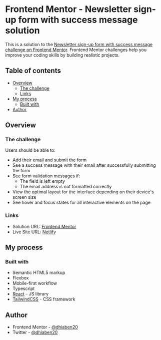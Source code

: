 # Frontend Mentor - Newsletter sign-up form with success message solution

This is a solution to the [Newsletter sign-up form with success message challenge on Frontend Mentor](https://www.frontendmentor.io/challenges/newsletter-signup-form-with-success-message-3FC1AZbNrv). Frontend Mentor challenges help you improve your coding skills by building realistic projects.

## Table of contents

-   [Overview](#overview)
    -   [The challenge](#the-challenge)
    -   [Links](#links)
-   [My process](#my-process)
    -   [Built with](#built-with)
-   [Author](#author)

## Overview

### The challenge

Users should be able to:

-   Add their email and submit the form
-   See a success message with their email after successfully submitting the form
-   See form validation messages if:
    -   The field is left empty
    -   The email address is not formatted correctly
-   View the optimal layout for the interface depending on their device's screen size
-   See hover and focus states for all interactive elements on the page

### Links

-   Solution URL: [Frontend Mentor](https://your-solution-url.com)
-   Live Site URL: [Netlify](https://your-live-site-url.com)

## My process

### Built with

-   Semantic HTML5 markup
-   Flexbox
-   Mobile-first workflow
-   Typescript
-   [React](https://reactjs.org/) - JS library
-   [TailwindCSS](https://tailwindcss.com/) - CSS framework


## Author

-   Frontend Mentor - [@dhiaben20](https://www.frontendmentor.io/profile/dhiaben20)
-   Twitter - [@dhiaben20](https://www.twitter.com/dhiaben20)
